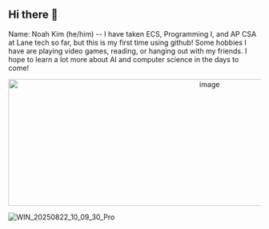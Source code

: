 ## Hi there 👋
Name: Noah Kim (he/him) -- 
I have taken ECS, Programming I, and AP CSA at Lane tech so far, but this is my first time using github! Some hobbies I have are playing video games, reading, or hanging out with my friends. I hope to learn a lot more about AI and computer science in the days to come!

<p align="center">
  <img width="788" height="254" alt="image" src="https://github.com/user-attachments/assets/1b68bb0e-588d-4e20-8954-b5ffd4ff73a3" />
</p>

![WIN_20250822_10_09_30_Pro](https://github.com/user-attachments/assets/f4fc0308-6249-49e3-8b23-436b1ead0ee5)


<!--
**NoahK101424/NoahK101424** is a ✨ _special_ ✨ repository because its `README.md` (this file) appears on your GitHub profile.

Here are some ideas to get you started:

- 🔭 I’m currently working on ...
- 🌱 I’m currently learning ...
- 👯 I’m looking to collaborate on ...
- 🤔 I’m looking for help with ...
- 💬 Ask me about ...
- 📫 How to reach me: ...
- 😄 Pronouns: ...
- ⚡ Fun fact: ...
-->
